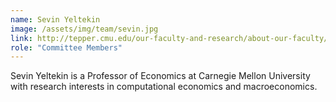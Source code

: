 ```yaml
---
name: Sevin Yeltekin
image: /assets/img/team/sevin.jpg
link: http://tepper.cmu.edu/our-faculty-and-research/about-our-faculty/faculty-profiles/sevin/yeltekin-sevin
role: "Committee Members"
---
```

Sevin Yeltekin is a Professor of Economics at Carnegie Mellon University with research interests in computational economics and macroeconomics.